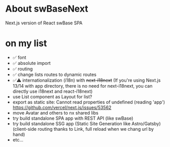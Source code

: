 # About swBaseNext

Next.js version of React swBase SPA

# on my list
- ✅ font
- ✅ absolute import
- ✅ routing
- ✅ change lists routes to dynamic routes
- ✅⚠️ internationalization (i18n) with ~~next-i18next~~ (If you're using Next.js 13/14 with app directory, there is no need for next-i18next, you can directly use i18next and react-i18next)
- use List component as Layout for list?
- export as static site: Cannot read properties of undefined (reading 'app') https://github.com/vercel/next.js/issues/53562
- move Avatar and others to nx shared libs
- try build standalone SPA app with REST API (like swBase)
- try build standalone SSG app (Static Site Generation like Astro/Gatsby) (client-side routing thanks to Link, full reload when we chang url by hand)
- etc...
